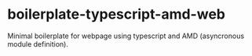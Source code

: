 # boilerplate-typescript-amd-web
Minimal boilerplate for webpage using typescript and AMD (asyncronous module definition). 

